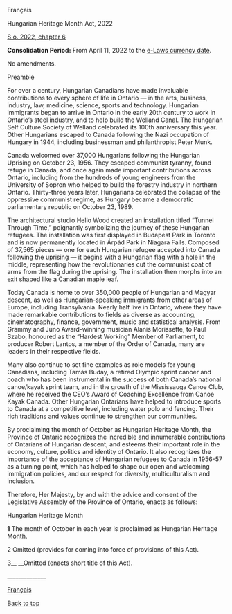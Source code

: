 [<a id="Top"></a>Français](http://www.ontario.ca/fr/lois/loi/22h06)

Hungarian Heritage Month Act, 2022

[S\.o\. 2022, chapter 6](https://www.ontario.ca/laws/statute/s22006)

__Consolidation Period:__ From April 11, 2022 to the [e\-Laws currency date](http://www.e-laws.gov.on.ca/navigation?file=currencyDates&lang=en)\.

No amendments\.

Preamble

For over a century, Hungarian Canadians have made invaluable contributions to every sphere of life in Ontario — in the arts, business, industry, law, medicine, science, sports and technology\. Hungarian immigrants began to arrive in Ontario in the early 20th century to work in Ontario’s steel industry, and to help build the Welland Canal\. The Hungarian Self Culture Society of Welland celebrated its 100th anniversary this year\. Other Hungarians escaped to Canada following the Nazi occupation of Hungary in 1944, including businessman and philanthropist Peter Munk\.

Canada welcomed over 37,000 Hungarians following the Hungarian Uprising on October 23, 1956\. They escaped communist tyranny, found refuge in Canada, and once again made important contributions across Ontario, including from the hundreds of young engineers from the University of Sopron who helped to build the forestry industry in northern Ontario\. Thirty\-three years later, Hungarians celebrated the collapse of the oppressive communist regime, as Hungary became a democratic parliamentary republic on October 23, 1989\.

The architectural studio Hello Wood created an installation titled “Tunnel Through Time,” poignantly symbolizing the journey of these Hungarian refugees\. The installation was first displayed in Budapest Park in Toronto and is now permanently located in Árpád Park in Niagara Falls\. Composed of 37,565 pieces — one for each Hungarian refugee accepted into Canada following the uprising — it begins with a Hungarian flag with a hole in the middle, representing how the revolutionaries cut the communist coat of arms from the flag during the uprising\. The installation then morphs into an exit shaped like a Canadian maple leaf\.

Today Canada is home to over 350,000 people of Hungarian and Magyar descent, as well as Hungarian\-speaking immigrants from other areas of Europe, including Transylvania\. Nearly half live in Ontario, where they have made remarkable contributions to fields as diverse as accounting, cinematography, finance, government, music and statistical analysis\. From Grammy and Juno Award\-winning musician Alanis Morissette, to Paul Szabo, honoured as the “Hardest Working” Member of Parliament, to producer Robert Lantos, a member of the Order of Canada, many are leaders in their respective fields\.

Many also continue to set fine examples as role models for young Canadians, including Tamás Buday, a retired Olympic sprint canoer and coach who has been instrumental in the success of both Canada’s national canoe/kayak sprint team, and in the growth of the Mississauga Canoe Club, where he received the CEO’s Award of Coaching Excellence from Canoe Kayak Canada\. Other Hungarian Ontarians have helped to introduce sports to Canada at a competitive level, including water polo and fencing\. Their rich traditions and values continue to strengthen our communities\.

By proclaiming the month of October as Hungarian Heritage Month, the Province of Ontario recognizes the incredible and innumerable contributions of Ontarians of Hungarian descent, and esteems their important role in the economy, culture, politics and identity of Ontario\. It also recognizes the importance of the acceptance of Hungarian refugees to Canada in 1956\-57 as a turning point, which has helped to shape our open and welcoming immigration policies, and our respect for diversity, multiculturalism and inclusion\.

Therefore, Her Majesty, by and with the advice and consent of the Legislative Assembly of the Province of Ontario, enacts as follows:

Hungarian Heritage Month

__1__ The month of October in each year is proclaimed as Hungarian Heritage Month\.

2 Omitted \(provides for coming into force of provisions of this Act\)\.

3__ __Omitted \(enacts short title of this Act\)\.

\_\_\_\_\_\_\_\_\_\_\_\_\_\_

[Français](http://www.ontario.ca/fr/lois/loi/22h06)

[Back to top](#Top)

